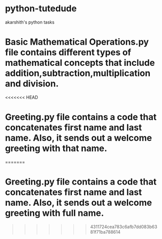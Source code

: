 # python-tutedude
akarshith's python tasks

# Basic Mathematical Operations.py file contains different types of mathematical concepts that include addition,subtraction,multiplication and division.
<<<<<<< HEAD
# Greeting.py file contains a code that concatenates first name and last name. Also, it sends out a welcome greeting with that name.
=======
# Greeting.py file contains a code that concatenates first name and last name. Also, it sends out a welcome greeting with full name.
>>>>>>> 4311724cea783c6afb7dd083b6381f71ba788614
